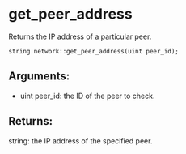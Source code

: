 # get_peer_address
Returns the IP address of a particular peer.

`string network::get_peer_address(uint peer_id);`

## Arguments:
* uint peer_id: the ID of the peer to check.

## Returns:
string: the IP address of the specified peer.
